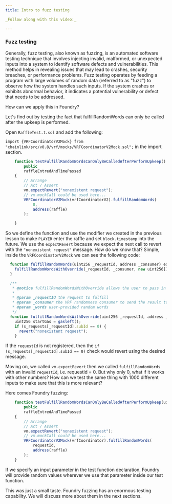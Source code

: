 ```yaml
---
title: Intro to fuzz testing

_Follow along with this video:_

---
```


### Fuzz testing 

Generally, fuzz testing, also known as fuzzing, is an automated software testing technique that involves injecting invalid, malformed, or unexpected inputs into a system to identify software defects and vulnerabilities. This method helps in revealing issues that may lead to crashes, security breaches, or performance problems. Fuzz testing operates by feeding a program with large volumes of random data (referred to as "fuzz") to observe how the system handles such inputs. If the system crashes or exhibits abnormal behavior, it indicates a potential vulnerability or defect that needs to be addressed.

How can we apply this in Foundry?

Let's find out by testing the fact that fulfillRandomWords can only be called after the upkeep is performed.



Open `RaffleTest.t.sol` and add the following:

`import {VRFCoordinatorV2Mock} from "chainlink/src/v0.8/vrf/mocks/VRFCoordinatorV2Mock.sol";` in the import section.

```javascript
    function testFulfillRandomWordsCanOnlyBeCalledAfterPerformUpkeep()
        public
        raffleEntredAndTimePassed
    {
        // Arrange
        // Act / Assert
        vm.expectRevert("nonexistent request");
        // vm.mockCall could be used here...
        VRFCoordinatorV2Mock(vrfCoordinatorV2).fulfillRandomWords(
            0,
            address(raffle)
        );

    }
```

So we define the function and use the modifier we created in the previous lesson to make `PLAYER` enter the raffle and set `block.timestamp` into the future. We use the `expectRevert` because we expect the next call to revert with the `"nonexistent request"` message. How do we know that? Simple, inside the `VRFCoordinatorV2Mock` we can see the following code:


```javascript
  function fulfillRandomWords(uint256 _requestId, address _consumer) external nonReentrant {
    fulfillRandomWordsWithOverride(_requestId, _consumer, new uint256[](0));
  }

  /**
   * @notice fulfillRandomWordsWithOverride allows the user to pass in their own random words.
   *
   * @param _requestId the request to fulfill
   * @param _consumer the VRF randomness consumer to send the result to
   * @param _words user-provided random words
   */
  function fulfillRandomWordsWithOverride(uint256 _requestId, address _consumer, uint256[] memory _words) public {
    uint256 startGas = gasleft();
    if (s_requests[_requestId].subId == 0) {
      revert("nonexistent request");
    }
```

If the `requestId` is not registered, then the `if (s_requests[_requestId].subId == 0)` check would revert using the desired message.

Moving on, we called `vm.expectRevert` then we called `fulfillRandomWords` with an invalid `requestId`, i.e. requestId = 0. But why only 0, what if it works with other numbers? How can we test the same thing with 1000 different inputs to make sure that this is more relevant?

Here comes Foundry fuzzing:

```javascript
    function testFulfillRandomWordsCanOnlyBeCalledAfterPerformUpkeep(uint256 requestId)
        public
        raffleEntredAndTimePassed
    {
        // Arrange
        // Act / Assert
        vm.expectRevert("nonexistent request");
        // vm.mockCall could be used here...
        VRFCoordinatorV2Mock(vrfCoordinator).fulfillRandomWords(
            requestId,
            address(raffle)
        );
    }
```

If we specify an input parameter in the test function declaration, Foundry will provide random values wherever we use that parameter inside our test function.

This was just a small taste. Foundry fuzzing has an enormous testing capability. We will discuss more about them in the next sections.

